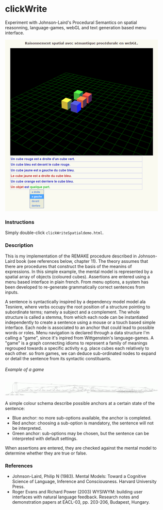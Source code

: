clickWrite
==========

Experiment with Johnson-Laird's Procedural Semantics on spatial reasonning, language-games, webGL and text generation based menu interface.

![](snapshot.png)

### Instructions
Simply double-click `clickWriteSpatialdemo.html`.  

### Description
This is my implementation of the REMAKE procedure described in Johnson-Laird book (see references below, chapter 11). The theory assumes that there are procedures that construct the basis of the meanins of expressions. In this simple example, the mental model is represented by a spatial array of objects (coloured cubes). Assertions are entered using a menu based interface in plain french. From menu options, a system has been developed to re-generate grammatically correct sentences from inputs. 

A sentence is syntactically inspired by a dependency model model ala Tesniere, where verbs occupy the root position of a structure pointing to subordinate terms; namely a subject and a complement. The whole structure is called a stemma, from which each node can be instantiated independently to create a sentence using a mouse or a touch based simple interface. Each node is associated to an anchor that could lead to possible words or roles. Menu navigation is declared through a data structure I'm calling a "game", since it's inpired from Wittgenstein's language-games. A "game" is a graph connecting idioms to represent a family of meanings regrouped towards a specific activity e.g. place cubes each relatively to each other. so from games, we can deduce sub-ordinated nodes to expand or detail the sentence from its syntactic constituants.

###### Example of a game

![](models/game.gif)

A simple colour schema describe possible anchors at a certain state of the sentence:
- Blue anchor: no more sub-options available, the anchor is completed.
- Red anchor: choosing a sub-option is mandatory, the sentence will not be interpreted.
- Green anchor: sub-options may be chosen, but the sentence can be interpreted with default settings.

When assertions are entered, they are checked against the mental model to determine whether they are true or false.

### References
- Johnson-Laird, Philip N (1983). Mental Models: Toward a Cognitive Science of Language, Inference and Consciousness. Harvard University Press.
- Roger Evans and Richard Power (2003) WYSIWYM: building user interfaces with natural language feedback. Research notes and demonstration papers at EACL-03, pp. 203-206, Budapest, Hungary.
